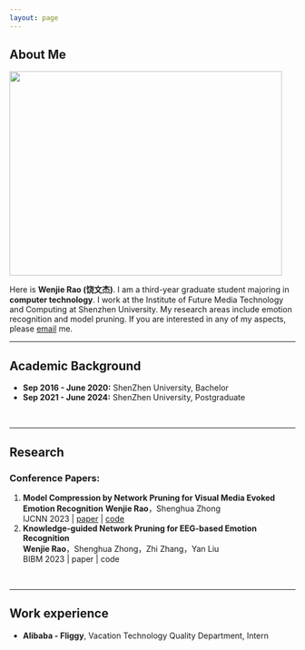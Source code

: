 ```yaml
---
layout: page
---
```


## About Me

<img src="https://cdn.statically.io/gh/jackyrwj/picb/master/img/%E7%94%9F%E6%B4%BB%E7%85%A7.jpg" class="floatpic" width="480" height="360">


<!-- I am a senior student majoring in **EECS** at Fuzhou University and Maynooth University (Ireland, combined degrees). Currently, I work as a research assistant in the IIoT-Lab, advised by [Prof. Zhezhuang Xu](https://www.researchgate.net/profile/Zhezhuang-Xu). I also spent a lovely summer research program with [Prof. Pietro Liò](https://www.cl.cam.ac.uk/~pl219/)'s team at Cambridge University. -->

Here is **Wenjie Rao (饶文杰)**. I am a third-year graduate student majoring in **computer technology**. I work at the Institute of Future Media Technology and Computing at Shenzhen University. My research areas include emotion recognition and model pruning. If you are interested in any of my aspects, please [email](mailto:raowenjieszu@foxmail.com) me.
<br>

---

## Academic Background
<!-- **<font color='red'>[Highlight]</font> I am looking for PhD to start in 2025 Fall. Contact me if you have any leads!** -->
- **Sep 2016 - June 2020:** ShenZhen University, Bachelor 
- **Sep 2021 - June 2024:** ShenZhen University, Postgraduate 
<!-- - **June 2022 - Nov 2022:** Cambridge University (Exchange) -->
<!-- - Expect to apply for a one-year Mphil program and graduate in Sep 2025. Looking for PhD position after that. -->

<br>

---

<!-- ## Research Interests

- Industrial IoT System
- Network Cybersecurity
- Applied Machine Learning

My current research focuses on practical problems that artificial intelligence faces in real life. My interests are on the **Machine Learning** and its applications in **Industrial IoT**. In a word, advanced technologies like ML and IoT positively influence the life of everybody.  I wish to devote my talent to this meaningful cause and bring well-being to society. -->

## Research

### Conference Papers:

1. **Model Compression by Network Pruning for Visual Media Evoked Emotion Recognition**
   **Wenjie Rao**，Shenghua Zhong  
   IJCNN 2023 | [paper](https://ieeexplore.ieee.org/stamp/stamp.jsp?tp=&arnumber=10192035) | [code](https://github.com/jackyrwj/EEG-Model-Network-Pruning)
2. **Knowledge-guided Network Pruning for EEG-based Emotion Recognition**  
   **Wenjie Rao**，Shenghua Zhong，Zhi Zhang，Yan Liu  
   BIBM 2023 | paper | code


<br>

---
## Work experience

- **Alibaba - Fliggy**, Vacation Technology Quality Department, Intern


<br>

